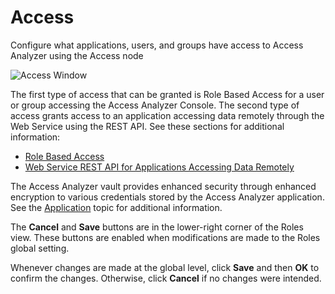 # Access

Configure what applications, users, and groups have access to Access Analyzer using the Access node

![Access Window](/img/product_docs/accessanalyzer/admin/settings/access/access.webp)

The first type of access that can be granted is Role Based Access for a user or group accessing the
Access Analyzer Console. The second type of access grants access to an application accessing data
remotely through the Web Service using the REST API. See these sections for additional information:

- [Role Based Access](/docs/accessanalyzer/12.0/admin/settings/access/rolebased/overview.md)
- [Web Service REST API for Applications Accessing Data Remotely](/docs/accessanalyzer/12.0/admin/settings/access/restapi/overview.md)

The Access Analyzer vault provides enhanced security through enhanced encryption to various
credentials stored by the Access Analyzer application. See the
[Application](/docs/accessanalyzer/12.0/admin/settings/application/overview.md) topic for additional information.

The **Cancel** and **Save** buttons are in the lower-right corner of the Roles view. These buttons
are enabled when modifications are made to the Roles global setting.

Whenever changes are made at the global level, click **Save** and then **OK** to confirm the
changes. Otherwise, click **Cancel** if no changes were intended.

